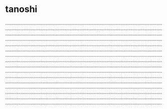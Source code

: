 # tanoshi
................................................................................................................................................................................................................................................................................................................................................................................................................................................................................................................................................................................................................................................................................................................................................................................................................................................................................................................................................................................................................................................................................................................................................................................................................................................................................................................................................................................................................................................................................................................................................................................................................................................................................................................................................................................................................................................................................................................................................................................................................................................................